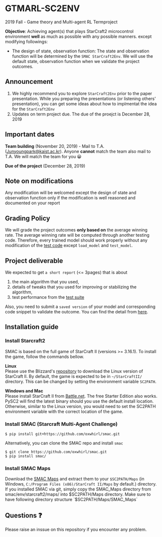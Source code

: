 # GTMARL-SC2ENV
2019 Fall - Game theory and Multi-agent RL Termproject

__Objective__: Achieving agent(s) that plays StarCraft2 microcontrol environment __well__ as much as possible with any possible manners.
except modifying followings:
* The design of state, observation function: The state and observation function will be determined by the `SMAC StarCraft2Env`. We will use the default state, observation function when we validate the project outcomes.

## Announcement
1. We highly recommend you to explore `StarCraft2Env` prior to the paper presentation. While you preparing the presentations (or listening others' presentation), you can get some ideas about how to implmentat the idea for the `StarCraft2Env`
2. Updates on term project due. The due of the proejct is December 28, 2019

## Important dates
__Team building__ (November 20, 2019) - Mail to T.A. (Junyoungpark@kaist.ac.kr). Anyone __cannot__ match the team also mail to T.A. We will match the team for you :grinning:

__Due of the project__ (December 28, 2019)

## Note on modifications
Any modification will be welcomed except the design of state and observation function only if the modification is well reasoned and documented on your report

## Grading Policy
We will grade the project outcomes __only based on__ the average winning rate. The average winning rate will be computed through another testing code. Therefore, every trained model should work properly without any modification of the [test code](https://github.com/Junyoungpark/GTMARL-SC2EV/blob/master/test/run_model.py) except `load_model` and `test_model`.

## Project deliverable
We expected to get `a short report` (<= 3pages) that is about 
1. the main algorithm that you used, 
2. details of tweaks that you used for improving or stabilizing the algorithm, 
3. test performance from the [test suite](https://github.com/Junyoungpark/GTMARL-SC2EV/blob/master/test/run_model.py)

Also, you need to submit a `saved version` of your model and corresponding code snippet to validate the outcome. You can find the detail from [here](https://github.com/Junyoungpark/GTMARL-SC2EV/blob/master/test/run_model.py).

## Installation guide

### Install Starcraft2   
SMAC is based on the full game of StarCraft II (versions >= 3.16.1). To install the game, follow the commands bellow.  

__Linux__  
Please use the Blizzard's [repository](https://github.com/Blizzard/s2client-proto#downloads) to download the Linux version of StarCraft II. By default, the game is expected to be in `~/StarCraftII/` directory. This can be changed by setting the environment variable `SC2PATH`.  

__Windows and Mac__  
Please install StarCraft II from [Battle.net](https://starcraft2.com/). The free Starter Edition also works. PySC2 will find the latest binary should you use the default install location. Otherwise, similar to the Linux version, you would need to set the SC2PATH environment variable with the correct location of the game.


###  Install SMAC (Starcraft Multi-Agent Challenge)

```
$ pip install git+https://github.com/oxwhirl/smac.git
```

Alternatively, you can clone the SMAC repo and install `smac`
```
$ git clone https://github.com/oxwhirl/smac.git
$ pip install smac/
```

### Install SMAC Maps

Download the [SMAC Maps](https://github.com/oxwhirl/smac/releases/download/v0.1-beta1/SMAC_Maps.zip) and extract them to your `$SC2PATH/Maps` (in Windows, `C:/Program Files (x86)/StarCraft II/Maps` by default.) directory. If you installed SMAC via git, simply copy the SMAC_Maps directory from smac/env/starcraft2/maps/ into $SC2PATH/Maps directory. Make sure to have following directory structure `$SC2PATH/Maps/SMAC_Maps`


## Questions :question:
Please raise an inssue on this repository if you encounter any problem.

